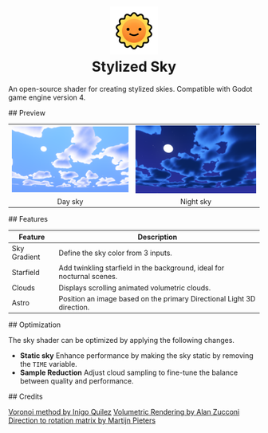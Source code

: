 <h1 align="center">
<img width="96" height="96" src="./icon.png"/>
<br/>
Stylized Sky</h1>

An open-source shader for creating stylized skies. Compatible with Godot game engine version 4.

## Preview

<table>
  <tr align="center">
	<td><img alt="sky day" src="./preview/sky_day.png"/></td>
	<td><img alt="sky night" src="./preview/sky_night.png"/></td>
  </tr>
  <tr align="center">
	<td>Day sky</td>
	<td>Night sky</td>
  </tr>
</table>

## Features

| Feature  | Description |
| ------------- | ------------- |
| Sky Gradient  | Define the sky color from 3 inputs.  |
| Starfield  | Add twinkling starfield in the background, ideal for nocturnal scenes.  |
| Clouds  | Displays scrolling animated volumetric clouds.  |
| Astro  | Position an image based on the primary Directional Light 3D direction.  |

## Optimization

The sky shader can be optimized by applying the following changes.

- **Static sky** Enhance performance by making the sky static by removing the `TIME` variable.
- **Sample Reduction** Adjust cloud sampling to fine-tune the balance between quality and performance.

## Credits

[Voronoi method by Inigo Quilez](https://www.shadertoy.com/view/ldl3Dl)
[Volumetric Rendering by Alan Zucconi](https://www.alanzucconi.com/)
[Direction to rotation matrix by Martijn Pieters](https://stackoverflow.com/questions/18558910/direction-vector-to-rotation-matrix)
